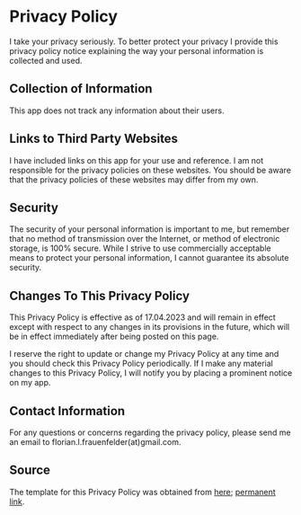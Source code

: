 # Privacy Policy

I take your privacy seriously. To better protect your privacy I provide this privacy policy notice explaining the way your personal information is collected and used.


## Collection of Information

This app does not track any information about their users.


## Links to Third Party Websites

I have included links on this app for your use and reference. I am not responsible for the privacy policies on these websites. You should be aware that the privacy policies of these websites may differ from my own.


## Security

The security of your personal information is important to me, but remember that no method of transmission over the Internet, or method of electronic storage, is 100% secure. While I strive to use commercially acceptable means to protect your personal information, I cannot guarantee its absolute security.


## Changes To This Privacy Policy

This Privacy Policy is effective as of 17.04.2023 and will remain in effect except with respect to any changes in its provisions in the future, which will be in effect immediately after being posted on this page.

I reserve the right to update or change my Privacy Policy at any time and you should check this Privacy Policy periodically. If I make any material changes to this Privacy Policy, I will notify you by placing a prominent notice on my app.


## Contact Information

For any questions or concerns regarding the privacy policy, please send me an email to florian.l.frauenfelder(at)gmail.com.


## Source

The template for this Privacy Policy was obtained from [here](https://github.com/ArthurGareginyan/privacy-policy-template/blob/master/privacy-policy.md); [permanent link](https://github.com/ArthurGareginyan/privacy-policy-template/blob/87c5d16939a7016d92dddf1dbfcf24c8deaf1137/privacy-policy.md).
